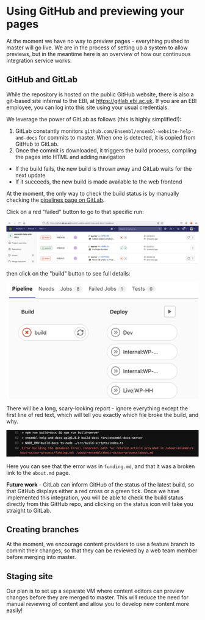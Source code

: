 # Using GitHub and previewing your pages

At the moment we have no way to preview pages - everything pushed to master will go live. We are in the process of setting up a system to allow previews, but in the meantime here is an overview of how our continuous integration service works.

## GitHub and GitLab

While the repository is hosted on the public GitHub website, there is also a git-based site internal to the EBI, at https://gitlab.ebi.ac.uk. If you are an EBI employee, you can log into this site using your usual credentials.

We leverage the power of GitLab as follows (this is highly simplified!):

1. GitLab constantly monitors `github.com/Ensembl/ensembl-website-help-and-docs` for commits to master. When one is detected, it is copied from GitHub to GitLab.
1. Once the commit is downloaded, it triggers the build process, compiling the pages into HTML and adding navigation
  - If the build fails, the new build is thrown away and GitLab waits for the next update
  - If it succeeds, the new build is made available to the web frontend

At the moment, the only way to check the build status is by manually checking the [pipelines page on GitLab](https://gitlab.ebi.ac.uk/ensembl-web/ensembl-help-and-docs/-/pipelines).

Click on a red "failed" button to go to that specific run:

![GitLab screenshot showing list of builds](media/builds.png)

then click on the "build" button to see full details:

![GitLab screenshot showing failed build](media/failed.png)

There will be a long, scary-looking report - ignore everything except the first line of red text, which will tell you exactly which file broke the build, and why.

![GitLab screenshot showing error report](media/errors.png)

Here you can see that the error was in `funding.md`, and that it was a broken link to the `about.md` page.

**Future work** - GitLab can inform GitHub of the status of the latest build, so that GitHub displays either a red cross or a green tick. Once we have implemented this integration, you will be able to check the build status directly from this GitHub repo, and clicking on the status icon will take you straight to GitLab.

## Creating branches

At the moment, we encourage content providers to use a feature branch to commit their changes, so that they can be reviewed by a web team member before merging into master.

## Staging site

Our plan is to set up a separate VM where content editors can preview changes before they are merged to master. This will reduce the need for manual reviewing of content and allow you to develop new content more easily!

